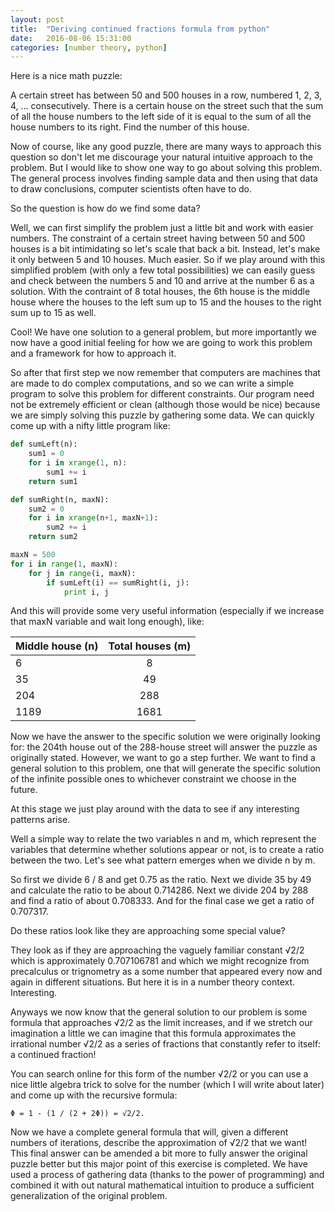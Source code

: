 ```yaml
---
layout: post
title:  "Deriving continued fractions formula from python"
date:   2016-08-06 15:31:00
categories: [number theory, python]
---
```

Here is a nice math puzzle:

A certain street has between 50 and 500 houses in a row, numbered 1, 2, 3, 4, … consecutively. There is a certain house on the street such that the sum of all the house numbers to the left side of it is equal to the sum of all the house numbers to its right. Find the number of this house.

Now of course, like any good puzzle, there are many ways to approach this question so don't let me discourage your natural intuitive approach to the problem. But I would like to show one way to go about solving this problem. The general process involves finding sample data and then using that data to draw conclusions, computer scientists often have to do.

So the question is how do we find some data?

Well, we can first simplify the problem just a little bit and work with easier numbers. The constraint of a certain street having between 50 and 500 houses is a bit intimidating so let's scale that back a bit. Instead, let's make it only between 5 and 10 houses. Much easier. So if we play around with this simplified problem (with only a few total possibilities) we can easily guess and check between the numbers 5 and 10 and arrive at the number 6 as a solution. With the contraint of 8 total houses, the 6th house is the middle house where the houses to the left sum up to 15 and the houses to the right sum up to 15 as well.

Cool! We have one solution to a general problem, but more importantly we now have a good initial feeling for how we are going to work this problem and a framework for how to approach it. 

So after that first step we now remember that computers are machines that are made to do complex computations, and so we can write a simple program to solve this problem for different constraints. Our program need not be extremely efficient or clean (although those would be nice) because we are simply solving this puzzle by gathering some data. We can quickly come up with a nifty little program like:

```python
def sumLeft(n):
    sum1 = 0
    for i in xrange(1, n):
        sum1 += i
    return sum1

def sumRight(n, maxN):
    sum2 = 0
    for i in xrange(n+1, maxN+1):
        sum2 += i
    return sum2

maxN = 500
for i in range(1, maxN):
    for j in range(i, maxN):
        if sumLeft(i) == sumRight(i, j):
            print i, j
```

And this will provide some very useful information (especially if we increase that maxN variable and wait long enough), like:

| Middle house (n) | Total houses (m)   |
| ---------------- | :----------------: |
| 6                | 8                  |
| 35               | 49                 |
| 204              | 288                |
| 1189             | 1681               |

Now we have the answer to the specific solution we were originally looking for: the 204th house out of the 288-house street will answer the puzzle as originally stated. However, we want to go a step further. We want to find a general solution to this problem, one that will generate the specific solution of the infinite possible ones to whichever constraint we choose in the future.

At this stage we just play around with the data to see if any interesting patterns arise.

Well a simple way to relate the two variables n and m, which represent the variables that determine whether solutions appear or not, is to create a ratio between the two. Let's see what pattern emerges when we divide n by m.

So first we divide 6 / 8 and get 0.75 as the ratio. Next we divide 35 by 49 and calculate the ratio to be about 0.714286. Next we divide 204 by 288 and find a ratio of about 0.708333. And for the final case we get a ratio of 0.707317. 

Do these ratios look like they are approaching some special value?

They look as if they are approaching the vaguely familiar constant √2/2 which is approximately 0.707106781 and which we might recognize from precalculus or trignometry as a some number that appeared every now and again in different situations. But here it is in a number theory context. Interesting.

Anyways we now know that the general solution to our problem is some formula that approaches √2/2 as the limit increases, and if we stretch our imagination a little we can imagine that this formula approximates the irrational number √2/2 as a series of fractions that constantly refer to itself: a continued fraction! 

You can search online for this form of the number √2/2 or you can use a nice little algebra trick to solve for the number (which I will write about later) and come up with the recursive formula:

```
Φ = 1 - (1 / (2 + 2Φ)) = √2/2.
```

Now we have a complete general formula that will, given a different numbers of iterations, describe the approximation of √2/2 that we want! This final answer can be amended a bit more to fully answer the original puzzle better but this major point of this exercise is completed. We have used a process of gathering data (thanks to the power of programming) and combined it with out natural mathematical intuition to produce a sufficient generalization of the original problem.
